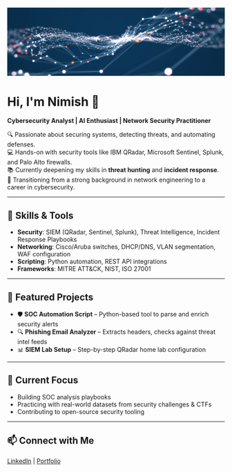![Cybersecurity Banner](extrawide_3x1.png)

# Hi, I'm Nimish 👋
**Cybersecurity Analyst | AI Enthusiast | Network Security Practitioner**

🔍 Passionate about securing systems, detecting threats, and automating defenses.  
💻 Hands-on with security tools like IBM QRadar, Microsoft Sentinel, Splunk, and Palo Alto firewalls.  
📚 Currently deepening my skills in **threat hunting** and **incident response**.  
🚀 Transitioning from a strong background in network engineering to a career in cybersecurity.

---

## 🔐 Skills & Tools
- **Security**: SIEM (QRadar, Sentinel, Splunk), Threat Intelligence, Incident Response Playbooks
- **Networking**: Cisco/Aruba switches, DHCP/DNS, VLAN segmentation, WAF configuration
- **Scripting**: Python automation, REST API integrations
- **Frameworks**: MITRE ATT&CK, NIST, ISO 27001

---

## 📂 Featured Projects
- 🛡 **SOC Automation Script** – Python-based tool to parse and enrich security alerts  
- 🔍 **Phishing Email Analyzer** – Extracts headers, checks against threat intel feeds  
- 📊 **SIEM Lab Setup** – Step-by-step QRadar home lab configuration

---

## 🌱 Current Focus
- Building SOC analysis playbooks
- Practicing with real-world datasets from security challenges & CTFs
- Contributing to open-source security tooling

---

## 📫 Connect with Me
[LinkedIn](https://www.linkedin.com/in/nimish-c-020642128/) | [Portfolio](https://github.com/NimishChalkar?tab=repositories)
